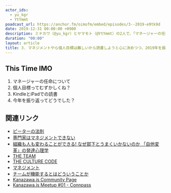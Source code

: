 ```yaml
---
actor_ids:
  - yu_kgr
  - YtYmmt
poadcast_url: https://anchor.fm/oimofm/embed/episodes/3--2019-e9tk9d
date: 2019-12-31 00:00:00 +0900
description: ミナカワ（@yu_kgr）とヤマモト（@YtYmmt）の2人で、「マネージャーの任命について」や「個人目標ってむずかしくね？」「KindleとiPadでの読書」「今年を振り返ってどうでした？」っていう話をしました。
duration: "00:00"
layout: article
title: 3. マネジメントやら個人目標は難しいから読書しようと心に決めつつ、2019年を振り返った。
---
```


## This Time IMO

1. マネージャーの任命について
2. 個人目標ってむずかしくね？
3. KindleとiPadでの読書
4. 今年を振り返ってどうでした？

## 関連リンク

- [ピーターの法則](https://ja.wikipedia.org/wiki/%E3%83%94%E3%83%BC%E3%82%BF%E3%83%BC%E3%81%AE%E6%B3%95%E5%89%87)
- [専門家はマネジメントできない](https://scrapbox.io/nishio/%E5%B0%82%E9%96%80%E5%AE%B6%E3%81%AF%E3%83%9E%E3%83%8D%E3%82%B8%E3%83%A1%E3%83%B3%E3%83%88%E3%81%A7%E3%81%8D%E3%81%AA%E3%81%84)
- [組織も人も変わることができる! なぜ部下とうまくいかないのか 「自他変革」の発達心理学](https://www.amazon.co.jp/%E7%B5%84%E7%B9%94%E3%82%82%E4%BA%BA%E3%82%82%E5%A4%89%E3%82%8F%E3%82%8B%E3%81%93%E3%81%A8%E3%81%8C%E3%81%A7%E3%81%8D%E3%82%8B%EF%BC%81-%E3%81%AA%E3%81%9C%E9%83%A8%E4%B8%8B%E3%81%A8%E3%81%86%E3%81%BE%E3%81%8F%E3%81%84%E3%81%8B%E3%81%AA%E3%81%84%E3%81%AE%E3%81%8B-%E3%80%8C%E8%87%AA%E4%BB%96%E5%A4%89%E9%9D%A9%E3%80%8D%E3%81%AE%E7%99%BA%E9%81%94%E5%BF%83%E7%90%86%E5%AD%A6-%E5%8A%A0%E8%97%A4%E6%B4%8B%E5%B9%B3-ebook/dp/B01DW4YT6G/ref=tmm_kin_swatch_0?_encoding=UTF8&qid=&sr=)
- [THE TEAM](https://www.amazon.co.jp/TEAM-5%E3%81%A4%E3%81%AE%E6%B3%95%E5%89%87-NewsPicks-Book/dp/4344034546/ref=sr_1_1?adgrpid=52702658589&gclid=EAIaIQobChMI5sGK7b275AIVjGkqCh0GYwQTEAAYASAAEgKZ4_D_BwE&hvadid=338536179984&hvdev=c&hvlocphy=1028853&hvnetw=g&hvpos=1t1&hvqmt=e&hvrand=6031364742179649511&hvtargid=kwd-296648041150&hydadcr=2770_11133768&jp-ad-ap=0&keywords=the+team&qid=1567748387&s=gateway&sr=8-1)
- [THE CULTURE CODE](https://www.amazon.co.jp/dp/B07L2HDSHH/ref=dp-kindle-redirect?_encoding=UTF8&btkr=1)
- [マネジメント](https://www.amazon.co.jp/%E3%83%9E%E3%83%8D%E3%82%B8%E3%83%A1%E3%83%B3%E3%83%88%EF%BC%BB%E3%82%A8%E3%83%83%E3%82%BB%E3%83%B3%E3%82%B7%E3%83%A3%E3%83%AB%E7%89%88%EF%BC%BD-%EF%BC%B0-%EF%BC%A6-%E3%83%89%E3%83%A9%E3%83%83%E3%82%AB%E3%83%BC-ebook/dp/B0083ZDWPE/ref=tmm_kin_swatch_0?_encoding=UTF8&qid=&sr=)
- [チームが機能するとはどういうことか](https://www.amazon.co.jp/%E3%83%81%E3%83%BC%E3%83%A0%E3%81%8C%E6%A9%9F%E8%83%BD%E3%81%99%E3%82%8B%E3%81%A8%E3%81%AF%E3%81%A9%E3%81%86%E3%81%84%E3%81%86%E3%81%93%E3%81%A8%E3%81%8B-%E2%80%95-%E3%80%8C%E5%AD%A6%E7%BF%92%E5%8A%9B%E3%80%8D%E3%81%A8%E3%80%8C%E5%AE%9F%E8%A1%8C%E5%8A%9B%E3%80%8D%E3%82%92%E9%AB%98%E3%82%81%E3%82%8B%E5%AE%9F%E8%B7%B5%E3%82%A2%E3%83%97%E3%83%AD%E3%83%BC%E3%83%81-%E3%82%A8%E3%82%A4%E3%83%9F%E3%83%BC%E3%83%BB%EF%BC%A3%E3%83%BB%E3%82%A8%E3%83%89%E3%83%A2%E3%83%B3%E3%83%89%E3%82%BD%E3%83%B3-ebook/dp/B00N8J1NPQ/ref=tmm_kin_swatch_0?_encoding=UTF8&qid=1567748532&sr=8-1)
- [Kanazawa.js Community Page](https://kanazawajs.now.sh/)
- [Kanazawa.js Meetup #01 - Connpass](https://kanazawajs.connpass.com/event/161078/)
